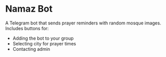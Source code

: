 # Namaz Bot

A Telegram bot that sends prayer reminders with random mosque images.  
Includes buttons for:
- Adding the bot to your group  
- Selecting city for prayer times  
- Contacting admin